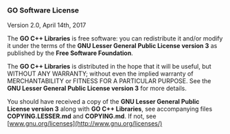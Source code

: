 ### GO Software License

Version 2.0, April 14th, 2017

The **GO C++ Libraries** is free software: you can redistribute it and/or modify it under the terms
of the **GNU Lesser General Public License version 3** as published by the **Free Software Foundation**.

The **GO C++ Libraries** is distributed in the hope that it will be useful, but WITHOUT ANY WARRANTY;
without even the implied warranty of MERCHANTABILITY or FITNESS FOR A PARTICULAR PURPOSE. See the
**GNU Lesser General Public License version 3** for more details.

You should have received a copy of the **GNU Lesser General Public License version 3** along with
**GO C++ Libraries**, see accompanying files **COPYING.LESSER.md** and **COPYING.md**. If not, see
[www.gnu.org/licenses](http://www.gnu.org/licenses/)
